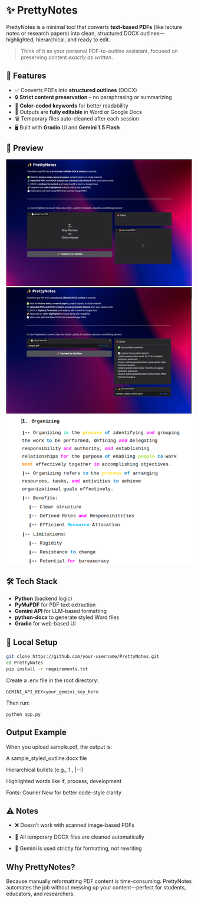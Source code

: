 # ✨ PrettyNotes

PrettyNotes is a minimal tool that converts **text-based PDFs** (like lecture notes or research papers) into clean, structured DOCX outlines—highlighted, hierarchical, and ready to edit.

> Think of it as your personal PDF-to-outline assistant, focused on preserving content *exactly as written*.



## 🚀 Features

- ✅ Converts PDFs into **structured outlines** (DOCX)
- 🔒 **Strict content preservation** – no paraphrasing or summarizing
- 🌈 **Color-coded keywords** for better readability
- 📝 Outputs are **fully editable** in Word or Google Docs
- 🗑️ Temporary files auto-cleaned after each session
- 🖥️ Built with **Gradio** UI and **Gemini 1.5 Flash**



## 📸 Preview


![Interface of the Website](img/img1.png)
![Output of the PDF](img/img2.png)
![Generated DOCX Output](img/img3.png)



## 🛠️ Tech Stack

- **Python** (backend logic)
- **PyMuPDF** for PDF text extraction
- **Gemini API** for LLM-based formatting
- **python-docx** to generate styled Word files
- **Gradio** for web-based UI



## 🧪 Local Setup

```bash
git clone https://github.com/your-username/PrettyNotes.git
cd PrettyNotes
pip install -r requirements.txt
```
Create a .env file in the root directory:
```
GEMINI_API_KEY=your_gemini_key_here
```

Then run:
```
python app.py
```

## Output Example
When you upload sample.pdf, the output is:

A sample_styled_outline.docx file

Hierarchical bullets (e.g., 1., |--)

Highlighted words like if, process, development

Fonts: Courier New for better code-style clarity

## ⚠️ Notes
- ❌ Doesn’t work with scanned image-based PDFs

- 🧹 All temporary DOCX files are cleaned automatically

- 🤖 Gemini is used strictly for formatting, not rewriting

## Why PrettyNotes?
Because manually reformatting PDF content is time-consuming. PrettyNotes automates the job without messing up your content—perfect for students, educators, and researchers.

